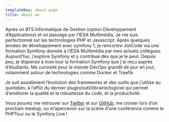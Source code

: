 ```yaml
---
templateKey: about-page
title: About me
---
```

Après un BTS Informatique de Gestion (option Développement d’Applications) et un passage par l’IESA Multimédia, Je me suis perfectionné sur les technologies PHP et Javascript. Après quelques années de développement avec symfony 1, je rencontre JoliCode via une formation Symfony donnée à l’IESA Multimédia par mes actuels collègues. Aujourd’hui, j'explore Symfony et y contribue dès que je le peut. Depuis peu, je dispense à mon tour la formation Symfony que j'ai reçu auprès d’étudiants. Ma curiosité pour le monde DevOps grandit de jour en jour, notamment autour de technologies comme Docker et Traefik.

Je suit assidûment l’évolution des frameworks et des outils que j'utilise au quotidien, à l’affût du dernier plugin/outil/librairie/logiciel qui permet d’améliorer la qualité et la robustesse du code, et la productivité.


Vous pouvez me retrouver sur [Twitter](https://twitter.com/welcomattic) et sur [GitHub](https://github.com/welcomattic), me croiser lors d’un prochain meetup, ou m’apercevoir sur la scène d’une conférence comme le PHPTour ou le Symfony Live !
